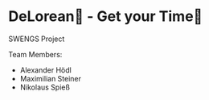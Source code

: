# DeLorean🍆 - Get your Time💩

SWENGS Project


Team Members:
- Alexander Hödl
- Maximilian Steiner
- Nikolaus Spieß

